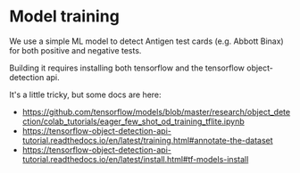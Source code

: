 # Model training

We use a simple ML model to detect Antigen test cards (e.g. Abbott Binax) for both positive and negative tests.

Building it requires installing both tensorflow and the tensorflow object-detection api.

It's a little tricky, but some docs are here:

- https://github.com/tensorflow/models/blob/master/research/object_detection/colab_tutorials/eager_few_shot_od_training_tflite.ipynb
- https://tensorflow-object-detection-api-tutorial.readthedocs.io/en/latest/training.html#annotate-the-dataset
- https://tensorflow-object-detection-api-tutorial.readthedocs.io/en/latest/install.html#tf-models-install
